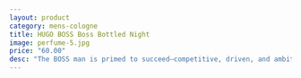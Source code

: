 ```yaml
---
layout: product
category: mens-cologne
title: HUGO BOSS Boss Bottled Night
image: perfume-5.jpg
price: "60.00"
desc: "The BOSS man is primed to succeed—competitive, driven, and ambitious. His daily preparation rituals are integral to his personal quest for success and BOSS has become an established part of his daily armor. BOSS BOTTLED NIGHT is destined to become his secret after-dark weapon, instilling him with the same compelling presence that underpins his success by day. The scent features an intensely seductive composition of purposeful, aromatic top notes combined with a rich, woody base. "
---
```




